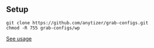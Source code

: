 ## Setup

```
git clone https://github.com/anytizer/grab-configs.git
chmod -R 755 grab-configs/wp

```

[See usage](readme.md)
